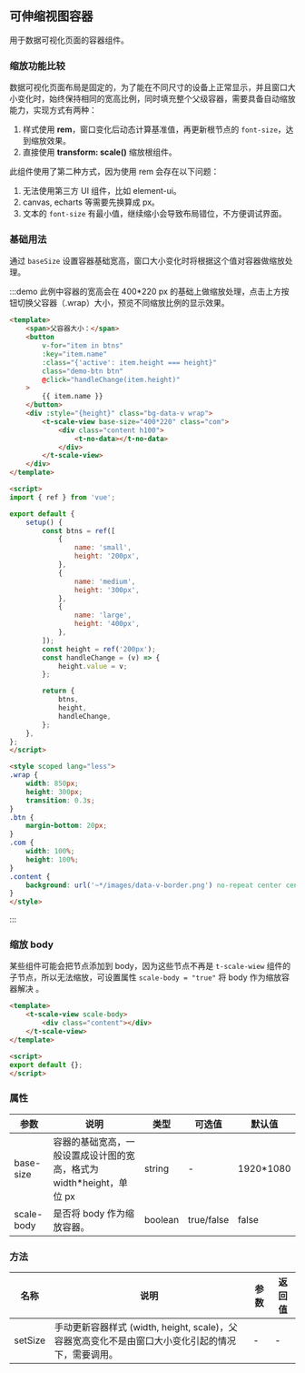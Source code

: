 ## 可伸缩视图容器

用于数据可视化页面的容器组件。

### 缩放功能比较

数据可视化页面布局是固定的，为了能在不同尺寸的设备上正常显示，并且窗口大小变化时，始终保持相同的宽高比例，同时填充整个父级容器，需要具备自动缩放能力，实现方式有两种：

1. 样式使用 **rem**，窗口变化后动态计算基准值，再更新根节点的 `font-size`，达到缩放效果。
2. 直接使用 **transform: scale()** 缩放根组件。

此组件使用了第二种方式，因为使用 rem 会存在以下问题：

1. 无法使用第三方 UI 组件，比如 element-ui。
2. canvas, echarts 等需要先换算成 px。
3. 文本的 `font-size` 有最小值，继续缩小会导致布局错位，不方便调试界面。

### 基础用法

通过 `baseSize` 设置容器基础宽高，窗口大小变化时将根据这个值对容器做缩放处理。

:::demo 此例中容器的宽高会在 400*220 px 的基础上做缩放处理，点击上方按钮切换父容器（.wrap）大小，预览不同缩放比例的显示效果。
```html
<template>
    <span>父容器大小：</span>
    <button
        v-for="item in btns"
        :key="item.name"
        :class="{'active': item.height === height}"
        class="demo-btn btn"
        @click="handleChange(item.height)"
    >
        {{ item.name }}
    </button>
    <div :style="{height}" class="bg-data-v wrap">
        <t-scale-view base-size="400*220" class="com">
            <div class="content h100">
                <t-no-data></t-no-data>
            </div>
        </t-scale-view>
    </div>
</template>

<script>
import { ref } from 'vue';

export default {
    setup() {
        const btns = ref([
            {
                name: 'small',
                height: '200px',
            },
            {
                name: 'medium',
                height: '300px',
            },
            {
                name: 'large',
                height: '400px',
            },
        ]);
        const height = ref('200px');
        const handleChange = (v) => {
            height.value = v;
        };

        return {
            btns,
            height,
            handleChange,
        };
    },
};
</script>

<style scoped lang="less">
.wrap {
    width: 850px;
    height: 300px;
    transition: 0.3s;
}
.btn {
    margin-bottom: 20px;
}
.com {
    width: 100%;
    height: 100%;
}
.content {
    background: url('~*/images/data-v-border.png') no-repeat center center / 90% 90%;
}
</style>
```
:::

### 缩放 body

某些组件可能会把节点添加到 body，因为这些节点不再是 `t-scale-wiew`  组件的子节点，所以无法缩放，可设置属性 `scale-body = "true"` 将 body 作为缩放容器解决 。

```html
<template>
    <t-scale-view scale-body>
        <div class="content"></div>
    </t-scale-view>
</template>

<script>
export default {};
</script>

```

### 属性

| 参数       | 说明                                                         | 类型    | 可选值     | 默认值    |
| ---------- | ------------------------------------------------------------ | ------- | ---------- | --------- |
| base-size  | 容器的基础宽高，一般设置成设计图的宽高，格式为 width*height，单位 px | string  | -          | 1920*1080 |
| scale-body | 是否将 body 作为缩放容器。                                   | boolean | true/false | false     |

### 方法

| 名称    | 说明                                                         | 参数 | 返回值 |
| ------- | ------------------------------------------------------------ | ---- | ------ |
| setSize | 手动更新容器样式 (width, height, scale)，父容器宽高变化不是由窗口大小变化引起的情况下，需要调用。 | -    | -      |

